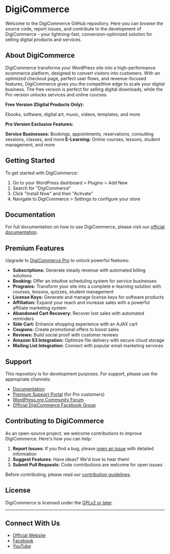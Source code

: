 # DigiCommerce

Welcome to the DigiCommerce GitHub repository. Here you can browse the source code, report issues, and contribute to the development of DigiCommerce - your lightning-fast, conversion-optimized solution for selling digital products and services.

## About DigiCommerce

DigiCommerce transforms your WordPress site into a high-performance ecommerce platform, designed to convert visitors into customers. With an optimized checkout page, perfect user flows, and revenue-focused features, DigiCommerce gives you the competitive edge to scale your digital business. The free version is perfect for selling digital downloads, while the Pro version unlocks services and online courses.

**Free Version (Digital Products Only):**

Ebooks, software, digital art, music, videos, templates, and more

**Pro Version Exclusive Features:**

**Service Businesses:** Bookings, appointments, reservations, consulting sessions, classes, and more
**E-Learning:** Online courses, lessons, student management, and more

## Getting Started

To get started with DigiCommerce:

1. Go to your WordPress dashboard > Plugins > Add New
2. Search for "DigiCommerce"
3. Click "Install Now" and then "Activate"
4. Navigate to DigiCommerce > Settings to configure your store

## Documentation

For full documentation on how to use DigiCommerce, please visit our [official documentation](https://docs.digicommerce.me/).

## Premium Features

Upgrade to [DigiCommerce Pro](https://digicommerce.me/pricing) to unlock powerful features:

- **Subscriptions:** Generate steady revenue with automated billing solutions
- **Booking:** Offer an intuitive scheduling system for service businesses
- **Programs:** Transform your site into a complete e-learning solution with courses, lessons, quizzes, student management
- **License Keys:** Generate and manage license keys for software products
- **Affiliation:** Expand your reach and increase sales with a powerful affiliate marketing system
- **Abandoned Cart Recovery:** Recover lost sales with automated reminders
- **Side Cart:** Enhance shopping experience with an AJAX cart
- **Coupons:** Create promotional offers to boost sales
- **Reviews:** Build social proof with customer reviews
- **Amazon S3 Integration:** Optimize file delivery with secure cloud storage
- **Mailing List Integration:** Connect with popular email marketing services

## Support

This repository is for development purposes. For support, please use the appropriate channels:

- [Documentation](https://docs.digicommerce.me/)
- [Premium Support Portal](https://digihold.me/my-account/?section=support) (for Pro customers)
- [WordPress.org Community Forum](https://wordpress.org/support/plugin/digicommerce)
- [Official DigiCommerce Facebook Group](https://www.facebook.com/groups/digihold)

## Contributing to DigiCommerce

As an open-source project, we welcome contributions to improve DigiCommerce. Here's how you can help:

1. **Report Issues**: If you find a bug, please [open an issue](https://github.com/DigiHold/DigiCommerce/issues) with detailed information
2. **Suggest Features**: Have ideas? We'd love to hear them!
3. **Submit Pull Requests**: Code contributions are welcome for open issues

Before contributing, please read our [contribution guidelines](CONTRIBUTING.md).

## License

DigiCommerce is licensed under the [GPLv2 or later](https://www.gnu.org/licenses/gpl-2.0.html).

---

## Connect With Us

- [Official Website](https://digicommerce.me)
- [Facebook](https://www.facebook.com/DigiCommerceWP)
- [YouTube](https://www.youtube.com/@DigiHoldWP)
